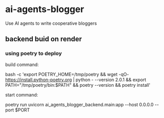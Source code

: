 # ai-agents-blogger
Use AI agents to write cooperative bloggers 

## backend buid on render

### using poetry to deploy 
build command: 

bash -c 'export POETRY_HOME=/tmp/poetry && wget -qO- https://install.python-poetry.org | python - --version 2.0.1 && export PATH="/tmp/poetry/bin:$PATH" && poetry --version && poetry install'


start command: 

poetry run uvicorn ai_agents_blogger_backend.main:app --host 0.0.0.0 --port $PORT